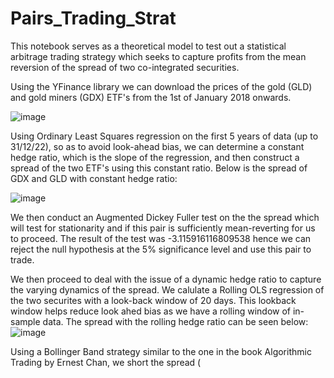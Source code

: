 # Pairs_Trading_Strat
This notebook serves as a theoretical model to test out a statistical arbitrage trading strategy which seeks 
to capture profits from the mean reversion of the spread of two co-integrated securities.

Using the YFinance library we can download the prices of the gold (GLD) and gold miners (GDX) ETF's from the 
1st of January 2018 onwards.

![image](https://github.com/PrishalRadia/Pairs_Trading_Strat/assets/140926795/682addb1-a9f9-4b4e-834d-394904747462)


Using Ordinary Least Squares regression on the first 5 years of data (up to 31/12/22), so as to avoid look-ahead bias,  we can determine a constant hedge ratio, which is the slope of the regression, and then 
construct a spread of the two ETF's using this constant ratio. Below is the spread of GDX and GLD with constant hedge ratio:

![image](https://github.com/PrishalRadia/Pairs_Trading_Strat/assets/140926795/dc111af4-a245-4658-a1a1-f60cef4aa6cd)


We then conduct an Augmented Dickey Fuller test on the the spread which will test 
for stationarity and if this pair is sufficiently mean-reverting for us to proceed.
The result of the test was -3.115916116809538 hence we can reject the null hypothesis at the 5% significance level and use this pair to trade.

We then proceed to deal with the issue of a dynamic hedge ratio to capture the varying dynamics of the spread.
We calulate a Rolling OLS regression of the two securites with a look-back window of 20 days. This lookback window helps reduce look ahed bias as 
we have a rolling window of in-sample data.
The spread with the rolling hedge ratio can be seen below:
![image](https://github.com/PrishalRadia/Pairs_Trading_Strat/assets/140926795/75e2c977-a5f9-4142-8b98-21048fd61eb8)

Using a Bollinger Band strategy similar to the one in the book Algorithmic Trading by Ernest Chan, we short the spread (
